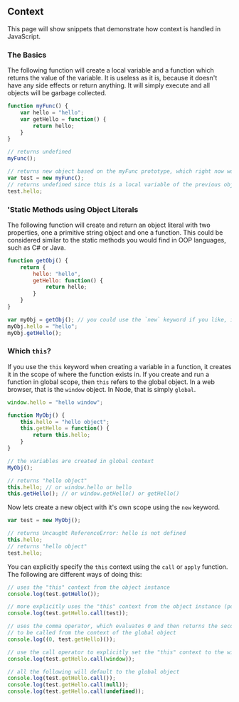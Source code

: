 ## Context
This page will show snippets that demonstrate how context is handled in JavaScript.

### The Basics
The following function will create a local variable and a function which returns the value of the variable. It is useless as it is, because it doesn't have any side effects or return anything. It will simply execute and all objects will be garbage collected.

```javascript
function myFunc() {
    var hello = "hello";
    var getHello = function() {
        return hello;
    }
}

// returns undefined
myFunc();

// returns new object based on the myFunc prototype, which right now would only contain constructor information
var test = new myFunc();
// returns undefined since this is a local variable of the previous object
test.hello;
```

### 'Static Methods using Object Literals
The following function will create and return an object literal with two properties, one a primitive string object and one a function. This could be considered similar to the static methods you would find in OOP languages, such as C# or Java.

```javascript
function getObj() {
    return { 
        hello: "hello", 
        getHello: function() { 
            return hello;
        }  
    }
}

var myObj = getObj(); // you could use the `new` keyword if you like, it will always return the object literal either way
myObj.hello = "hello";
myObj.getHello();
```

### Which `this`?
If you use the `this` keyword when creating a variable in a function, it creates it in the scope of where the function exists in. If you create and run a function in global scope, then `this` refers to the global object. In a web browser, that is the `window` object. In Node, that is simply `global`.

```javascript
window.hello = "hello window";

function MyObj() {
    this.hello = "hello object";
    this.getHello = function() {
        return this.hello;
    }
}

// the variables are created in global context
MyObj();

// returns "hello object"
this.hello; // or window.hello or hello
this.getHello(); // or window.getHello() or getHello()
```

Now lets create a new object with it's own scope using the `new` keyword.

```javascript
var test = new MyObj();

// returns Uncaught ReferenceError: hello is not defined
this.hello;
// returns "hello object"
test.hello;
```
You can explicitly specify the `this` context using the `call` or `apply` function. The following are different ways of doing this:

```javascript
// uses the "this" context from the object instance
console.log(test.getHello());

// more explicitly uses the "this" context from the object instance (pointless to use in practice)
console.log(test.getHello.call(test));

// uses the comma operator, which evaluates 0 and then returns the second function definition 
// to be called from the context of the global object
console.log((0, test.getHello)());

// use the call operator to explicitly set the "this" context to the window object
console.log(test.getHello.call(window));

// all the following will default to the global object
console.log(test.getHello.call());
console.log(test.getHello.call(null));
console.log(test.getHello.call(undefined));
```
